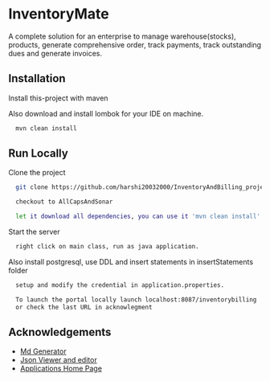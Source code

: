 
# InventoryMate

A complete solution for an enterprise to manage
warehouse(stocks), products, generate comprehensive order, track payments, track outstanding dues and generate invoices.


## Installation

Install this-project with maven

Also download and install lombok for your IDE on machine.

```bash
  mvn clean install
```
    
## Run Locally

Clone the project

```bash
  git clone https://github.com/harshi20032000/InventoryAndBilling_project.git

  checkout to AllCapsAndSonar

  let it download all dependencies, you can use it 'mvn clean install'
```


Start the server

```bash
  right click on main class, run as java application.
```

Also install postgresql, use DDL and insert statements in insertStatements folder

```bash
  setup and modify the credential in application.properties.
```

```bash
  To launch the portal locally launch localhost:8087/inventorybilling
  or check the last URL in acknowlegment
```



## Acknowledgements

 - [Md Generator](https://readme.so/)
 - [Json Viewer and editor](https://jsonviewer.stack.hu/)
 - [Applications Home Page ](http://localhost:8087/inventorybilling/)
 


